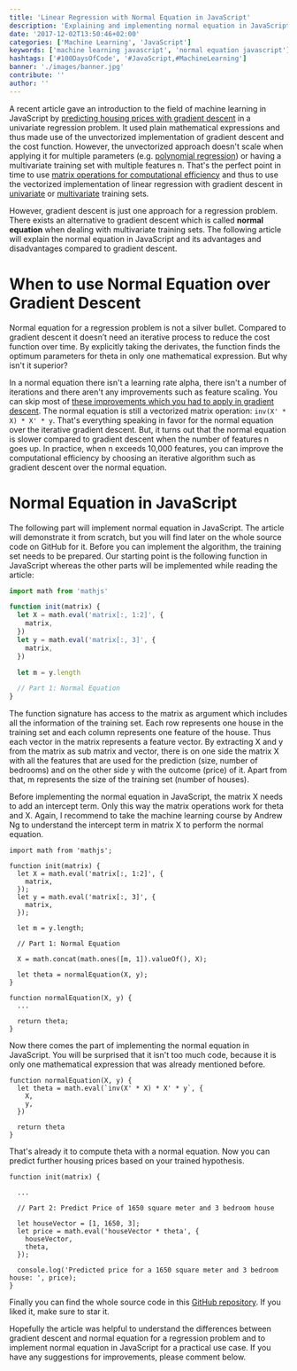 ```yaml
---
title: 'Linear Regression with Normal Equation in JavaScript'
description: 'Explaining and implementing normal equation in JavaScript and discussing it as alternative for gradient descent ...'
date: '2017-12-02T13:50:46+02:00'
categories: ['Machine Learning', 'JavaScript']
keywords: ['machine learning javascript', 'normal equation javascript']
hashtags: ['#100DaysOfCode', '#JavaScript,#MachineLearning']
banner: './images/banner.jpg'
contribute: ''
author: ''
---
```


<Sponsorship />

A recent article gave an introduction to the field of machine learning in JavaScript by [predicting housing prices with gradient descent](/linear-regression-gradient-descent-javascript/) in a univariate regression problem. It used plain mathematical expressions and thus made use of the unvectorized implementation of gradient descent and the cost function. However, the unvectorized approach doesn't scale when applying it for multiple parameters (e.g. [polynomial regression](/polynomial-regression-model-selection-javascript/)) or having a multivariate training set with multiple features n. That's the perfect point in time to use [matrix operations for computational efficiency](/linear-algebra-matrix-javascript/) and thus to use the vectorized implementation of linear regression with gradient descent in [univariate](/linear-regression-gradient-descent-vectorized-javascript) or [multivariate](/multivariate-linear-regression-gradient-descent-javascript) training sets.

However, gradient descent is just one approach for a regression problem. There exists an alternative to gradient descent which is called **normal equation** when dealing with multivariate training sets. The following article will explain the normal equation in JavaScript and its advantages and disadvantages compared to gradient descent.

<MachineLearningIntro />

# When to use Normal Equation over Gradient Descent

Normal equation for a regression problem is not a silver bullet. Compared to gradient descent it doesn’t need an iterative process to reduce the cost function over time. By explicitly taking the derivates, the function finds the optimum parameters for theta in only one mathematical expression. But why isn't it superior?

In a normal equation there isn't a learning rate alpha, there isn't a number of iterations and there aren't any improvements such as feature scaling. You can skip most of [these improvements which you had to apply in gradient descent](/improving-gradient-descent-javascript/). The normal equation is still a vectorized matrix operation: `inv(X' * X) * X' * y`. That's everything speaking in favor for the normal equation over the iterative gradient descent. But, it turns out that the normal equation is slower compared to gradient descent when the number of features n goes up. In practice, when n exceeds 10,000 features, you can improve the computational efficiency by choosing an iterative algorithm such as gradient descent over the normal equation.

# Normal Equation in JavaScript

The following part will implement normal equation in JavaScript. The article will demonstrate it from scratch, but you will find later on the whole source code on GitHub for it. Before you can implement the algorithm, the training set needs to be prepared. Our starting point is the following function in JavaScript whereas the other parts will be implemented while reading the article:

```javascript
import math from 'mathjs'

function init(matrix) {
  let X = math.eval('matrix[:, 1:2]', {
    matrix,
  })
  let y = math.eval('matrix[:, 3]', {
    matrix,
  })

  let m = y.length

  // Part 1: Normal Equation
}
```

The function signature has access to the matrix as argument which includes all the information of the training set. Each row represents one house in the training set and each column represents one feature of the house. Thus each vector in the matrix represents a feature vector. By extracting X and y from the matrix as sub matrix and vector, there is on one side the matrix X with all the features that are used for the prediction (size, number of bedrooms) and on the other side y with the outcome (price) of it. Apart from that, m represents the size of the training set (number of houses).

Before implementing the normal equation in JavaScript, the matrix X needs to add an intercept term. Only this way the matrix operations work for theta and X. Again, I recommend to take the machine learning course by Andrew Ng to understand the intercept term in matrix X to perform the normal equation.

```javascript{15,17,20,21,22,23,24}
import math from 'mathjs';

function init(matrix) {
  let X = math.eval('matrix[:, 1:2]', {
    matrix,
  });
  let y = math.eval('matrix[:, 3]', {
    matrix,
  });

  let m = y.length;

  // Part 1: Normal Equation

  X = math.concat(math.ones([m, 1]).valueOf(), X);

  let theta = normalEquation(X, y);
}

function normalEquation(X, y) {
  ...

  return theta;
}
```

Now there comes the part of implementing the normal equation in JavaScript. You will be surprised that it isn't too much code, because it is only one mathematical expression that was already mentioned before.

```javascript{2,3,4,5}
function normalEquation(X, y) {
  let theta = math.eval(`inv(X' * X) * X' * y`, {
    X,
    y,
  })

  return theta
}
```

That's already it to compute theta with a normal equation. Now you can predict further housing prices based on your trained hypothesis.

```javascript{7,8,9,10,11,13}
function init(matrix) {

  ...

  // Part 2: Predict Price of 1650 square meter and 3 bedroom house

  let houseVector = [1, 1650, 3];
  let price = math.eval('houseVector * theta', {
    houseVector,
    theta,
  });

  console.log('Predicted price for a 1650 square meter and 3 bedroom house: ', price);
}
```

Finally you can find the whole source code in this [GitHub repository](https://github.com/javascript-machine-learning/multivariate-linear-regression-normal-equation-javascript). If you liked it, make sure to star it.

<Divider />

Hopefully the article was helpful to understand the differences between gradient descent and normal equation for a regression problem and to implement normal equation in JavaScript for a practical use case. If you have any suggestions for improvements, please comment below.

